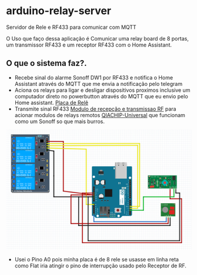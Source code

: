 # arduino-relay-server
Servidor de Rele e RF433 para comunicar com MQTT

O Uso que faço dessa aplicação é Comunicar uma relay board de 8 portas, um transmissor RF433 e um receptor RF433 com o Home Assistant.


O que o sistema faz?.
-------------

- Recebe sinal do alarme Sonoff DW1 por RF433 e notifica o Home Assistant através do MQTT que me envia a notificação pelo telegram
- Aciona os relays para ligar e desligar dispositivos proximos inclusive um computador direto no powerbutton através do MQTT que eu envio pelo Home assistant. [Placa de Relê](https://pt.aliexpress.com/item/New-5V-8-Channel-Relay-Module-Board-for-Arduino-PIC-AVR-MCU-DSP-ARM-Electronic/1803836311.html?spm=a2g03.search0204.3.51.1e6a2c1fja9bO8&s=p&ws_ab_test=searchweb0_0,searchweb201602_1_10065_10068_10547_319_10059_10884_317_10548_10887_10696_321_322_10084_453_10083_454_10103_10618_10307_537_536_10902,searchweb201603_16,ppcSwitch_0&algo_expid=2ee3298b-6564-47e9-a5cb-90d7c8b86073-8&algo_pvid=2ee3298b-6564-47e9-a5cb-90d7c8b86073&transAbTest=ae803_4)
- Transmite sinal RF433 [Modulo de recepção e transmissao RF](https://pt.aliexpress.com/item/Lote-1-1-par-2-pcs-433-mhz-RF-transmissor-e-receptor-M-dulo-kit-de/32896066427.html?spm=a2g03.search0204.3.270.519ce2f68P2u5z&transAbTest=ae803_4&ws_ab_test=searchweb0_0%2Csearchweb201602_1_10065_10068_10547_319_10059_10884_317_10548_10887_10696_321_322_10084_453_10083_454_10103_10618_10307_537_536_10902%2Csearchweb201603_16%2CppcSwitch_0&algo_pvid=fc5f06ee-4e91-409e-a736-f9f7d2a0fe64&algo_expid=fc5f06ee-4e91-409e-a736-f9f7d2a0fe64-37) para acionar modulos de relays remotos [QIACHIP-Universal](https://pt.aliexpress.com/item/QIACHIP-Universal-433-MHz-Wireless-Switch-Controle-Remoto-AC-85-V-110-V-220-V-1CH/32870812191.html?spm=a2g0s.9042311.0.0.2798b90aaA1KEm "QIACHIP Universal") que funcionam como um Sonoff so que mais burros.

![](https://github.com/slayrj/arduino-relay-server/blob/master/sketch.png)


- Usei o Pino A0 pois minha placa é de 8 rele se usasse em linha reta como Flat iria atingir o pino de interrupção usado pelo Receptor de RF.
